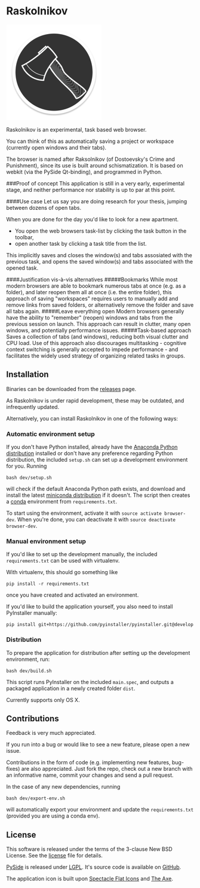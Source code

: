 # Raskolnikov
<!--
Build icons, etc.
For instance:
[![travis][travis-image]][travis-url]
[![cc-gpa][cc-gpa-image]][cc-gpa-url]
[![cc-coverage][cc-coverage-image]][cc-coverage-url]
[travis-image]: https://travis-ci.org/ekonstantinidis/gitify.svg?branch=master
[travis-url]: https://travis-ci.org/ekonstantinidis/gitify
[cc-gpa-image]: https://codeclimate.com/github/ekonstantinidis/gitify/badges/gpa.svg
[cc-gpa-url]: https://codeclimate.com/github/ekonstantinidis/gitify
[cc-coverage-image]: https://codeclimate.com/github/ekonstantinidis/gitify/badges/coverage.svg
[cc-coverage-url]: https://codeclimate.com/github/ekonstantinidis/gitify/coverage
-->

![Screenshot](res/small_icon.png)

Raskolnikov is an experimental, task based web browser.

You can think of this as automatically saving a project or workspace (currently open windows and their tabs).

The browser is named after Raksolnikov (of Dostoevsky's Crime and Punishment), since its use is built around schismatization.
It is based on webkit (via the PySide Qt-binding), and programmed in Python.

###Proof of concept
This application is still in a very early, experimental stage,
and neither performance nor stability is up to par at this point.

####Use case
Let us say you are doing research for your thesis, jumping between dozens of open tabs.

When you are done for the day you'd like to look for a new apartment.

* You open the web browsers task-list by clicking the task button in the toolbar,
* open another task by clicking a task title from the list.

This implicitly saves and closes the window(s) and tabs assosiated with the previous task, and opens the saved window(s) and tabs associated with the opened task.

####Justification vis-à-vis alternatives
#####Bookmarks
While most modern browsers are able to bookmark numerous tabs at once (e.g. as a folder), and later reopen them all at once (i.e. the entire folder), this approach of saving "workspaces" requires users to manually add and remove links from saved folders, or alternatively remove the folder and save all tabs again.
#####Leave everything open
Modern browsers generally have the ability to "remember" (reopen) windows and tabs from the previous session on launch.
This approach can result in clutter, many open windows, and potentially performance issues.
#####Task-based approach
Saves a collection of tabs (and windows), reducing both visual clutter and CPU load. Use of this approach also discourages multitasking - cognitive context switching is generally accepted to impede performance - and facilitates the widely used strategy of organizing related tasks in groups.

## Installation
Binaries can be downloaded from the [releases](https://github.com/eivind88/raskolnikov/releases) page.

As Raskolnikov is under rapid development, these may be outdated, and infrequently updated.

Alternatively, you can install Raskolnikov in one of the following ways:

### Automatic environment setup
If you don't have Python installed, already have the [Anaconda Python distribution](https://store.continuum.io/cshop/anaconda/) installed or don't have any preference regarding Python distribution, the included `setup.sh` can set up a development environment for you.
Running
```
bash dev/setup.sh
```
will check if the default Anaconda Python path exists, and download and install the latest [miniconda distribution](http://conda.pydata.org/miniconda.html) if it doesn't.
The script then creates a [conda](http://conda.pydata.org/docs/) environment from `requirements.txt`.

To start using the environment, activate it with `source activate browser-dev`.
When you're done, you can deactivate it with `source deactivate browser-dev`.

### Manual environment setup
If you'd like to set up the development manually, the included `requirements.txt` can be used with virtualenv.

With virtualenv, this should go something like
```
pip install -r requirements.txt
```
once you have created and activated an environment.

If you'd like to build the application yourself, you also need to install PyInstaller manually:
```
pip install git+https://github.com/pyinstaller/pyinstaller.git@develop
```

### Distribution
To prepare the application for distribution after setting up the development environment, run:
```
bash dev/build.sh
```
This script runs PyInstaller on the included ```main.spec```,
and outputs a packaged application in a newly created folder ```dist```.

Currently supports only OS X.

<!--
UPDATE THIS AFTER NOSETESTS ARE WRITTEN!
### Tests
There are 3 types of tests: `jest`, `jscs` and `jsxhint`.
To run the tests:
```
npm test
```
-->

## Contributions
Feedback is very much appreciated.

If you run into a bug or would like to see a new feature, please open a new issue.

Contributions in the form of code (e.g. implementing new features, bug-fixes) are also appreciated.
Just fork the repo, check out a new branch with an informative name, commit your changes and send a pull request.

In the case of any new dependencies, running
```
bash dev/export-env.sh
```
will automatically export your environment and update the ```requirements.txt``` (provided you are using a conda env).

## License
This software is released under the terms of the 3-clause New BSD License. See the [license](LICENSE.txt) file for details.

[PySide](https://wiki.qt.io/PySide) is released under [LGPL](https://www.gnu.org/copyleft/lesser.html).
It's source code is available on [GitHub](https://github.com/PySide).

The application icon is built upon [Spectacle Flat Icons](https://dribbble.com/shots/2075892-Spectacle-Flat-Icons) and [The Axe](https://dribbble.com/shots/1702501-The-Axe).
